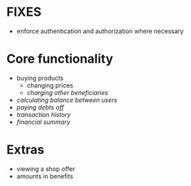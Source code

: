 # FIXES

* enforce authentication and authorization where necessary

# Core functionality

* buying products
    * changing prices
    * *charging other beneficiaries*
* *calculating balance between users*
* *paying debts off*
* *transaction history*
* *financial summary*

# Extras

* viewing a shop offer
* amounts in benefits
